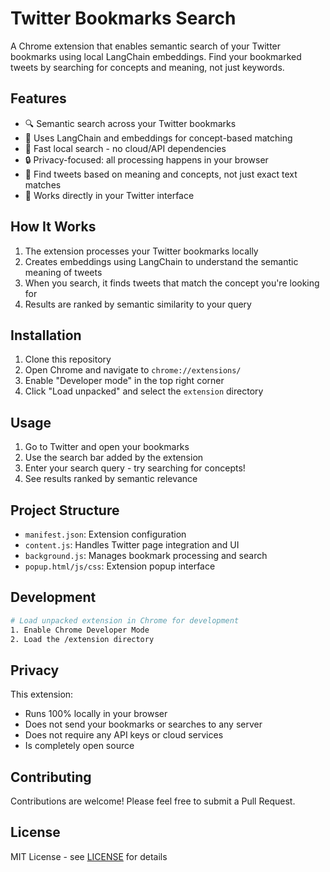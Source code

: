 # Twitter Bookmarks Search

A Chrome extension that enables semantic search of your Twitter bookmarks using local LangChain embeddings. Find your bookmarked tweets by searching for concepts and meaning, not just keywords.

## Features

- 🔍 Semantic search across your Twitter bookmarks
- 🧠 Uses LangChain and embeddings for concept-based matching
- 💨 Fast local search - no cloud/API dependencies
- 🔒 Privacy-focused: all processing happens in your browser
- 🎯 Find tweets based on meaning and concepts, not just exact text matches
- 📱 Works directly in your Twitter interface

## How It Works

1. The extension processes your Twitter bookmarks locally
2. Creates embeddings using LangChain to understand the semantic meaning of tweets
3. When you search, it finds tweets that match the concept you're looking for
4. Results are ranked by semantic similarity to your query

## Installation

1. Clone this repository
2. Open Chrome and navigate to `chrome://extensions/`
3. Enable "Developer mode" in the top right corner
4. Click "Load unpacked" and select the `extension` directory

## Usage

1. Go to Twitter and open your bookmarks
2. Use the search bar added by the extension
3. Enter your search query - try searching for concepts!
4. See results ranked by semantic relevance

## Project Structure

- `manifest.json`: Extension configuration
- `content.js`: Handles Twitter page integration and UI
- `background.js`: Manages bookmark processing and search
- `popup.html/js/css`: Extension popup interface

## Development

```bash
# Load unpacked extension in Chrome for development
1. Enable Chrome Developer Mode
2. Load the /extension directory
```

## Privacy

This extension:
- Runs 100% locally in your browser
- Does not send your bookmarks or searches to any server
- Does not require any API keys or cloud services
- Is completely open source

## Contributing

Contributions are welcome! Please feel free to submit a Pull Request.

## License

MIT License - see [LICENSE](LICENSE) for details
